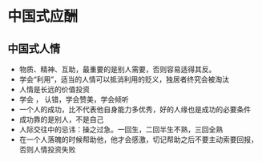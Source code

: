 # 中国式应酬

## 中国式人情

* 物质、精神、互助，最重要的是别人需要，否则容易适得其反。
* 学会“利用”，适当的人情可以抵消利用的贬义，独居者终究会被淘汰
* 人情是长远的价值投资
* 学会 ， 认错，学会赞美，学会倾听
* 一个人的成功，比不代表他自身能力多优秀，好的人缘也是成功的必要条件
* 成功靠的是别人，不是自己
* 人际交往中的忌讳：操之过急。一回生，二回半生不熟，三回全熟
* 在一个人落魄的时候帮助他，他才会感激，切记帮助之后不要主动索要回报，否则人情投资失败